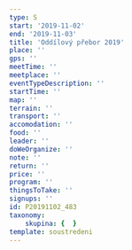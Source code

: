 ```yaml
---
type: S
start: '2019-11-02'
end: '2019-11-03'
title: 'Oddílový přebor 2019'
place: ''
gps: ''
meetTime: ''
meetplace: ''
eventTypeDescription: ''
startTime: ''
map: ''
terrain: ''
transport: ''
accomodation: ''
food: ''
leader: ''
doWeOrganize: ''
note: ''
return: ''
price: ''
program: ''
thingsToTake: ''
signups: ''
id: P20191102_483
taxonomy:
    skupina: {  }
template: soustredeni
---
```

